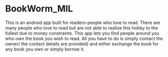 # BookWorm_MIL

This is an android app built for readers-people who love to read. There are many people who love to read but are not able to realize this hobby to the fullest due to money constraints. This app lets you find people around you who own the book you wish to read. All you have to do is simply contact the owner( the contact details are provided) and either exchange the book for any book you own or simply borrow it.
      
      
